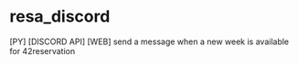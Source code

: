 # resa_discord
[PY] [DISCORD API] [WEB] send a message when a new week is available for 42reservation
